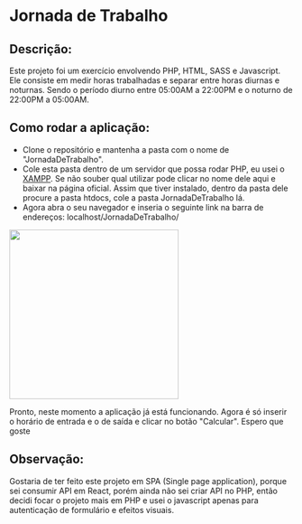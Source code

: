 <h1>Jornada de Trabalho</h1>

<h2>Descrição:</h2>
<p>Este projeto foi um exercício envolvendo PHP, HTML, SASS e Javascript. Ele consiste em medir horas trabalhadas e separar entre horas diurnas e noturnas. Sendo o período diurno entre 05:00AM a 22:00PM e o noturno de 22:00PM a 05:00AM.</p>
<h2>Como rodar a aplicação:</h2>
<ul>
  <li>Clone o repositório e mantenha a pasta com o nome de "JornadaDeTrabalho".</li>
  <li>Cole esta pasta dentro de um servidor que possa rodar PHP, eu usei o <a href="https://www.apachefriends.org/pt_br/index.html">XAMPP</a>. Se não souber qual utilizar pode clicar no nome dele aqui e baixar na página oficial. Assim que tiver instalado, dentro da pasta dele procure a pasta htdocs, cole a pasta JornadaDeTrabalho lá.</li>
   <li>Agora abra o seu navegador e inseria o seguinte link na barra de endereços: localhost/JornadaDeTrabalho/</li>
</ul>

<img height="300em" src="https://user-images.githubusercontent.com/104655361/212072553-6d6ad242-583c-4f18-87e4-e1df51448358.gif">

<p>Pronto, neste momento a aplicação já está funcionando. Agora é só inserir o horário de entrada e o de saída e clicar no botão "Calcular". Espero que goste</p>

<h2>Observação:</h2>
<p>Gostaria de ter feito este projeto em SPA (Single page application), porque sei consumir API em React, porém ainda não sei criar API no PHP, então decidi focar o projeto mais em PHP e usei o javascript apenas para autenticação de formulário e efeitos visuais.</p>


